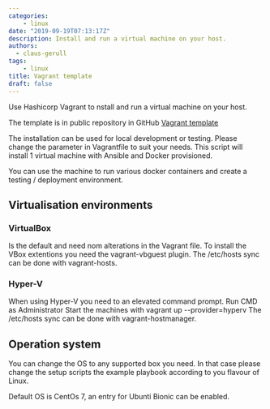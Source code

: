 ```yaml
---
categories:
    - linux
date: "2019-09-19T07:13:17Z"
description: Install and run a virtual machine on your host.
authors:
  - claus-gerull
tags:
    - linux
title: Vagrant template
draft: false
---
```



Use Hashicorp Vagrant to nstall and run a virtual machine on your host.
<!--more-->

The template is in public repository in GitHub [Vagrant template](https://github.com/cgerull/vagrant-single)

The installation can be used for local development or testing. Please change
the parameter in Vagrantfile to suit your needs. This script will install 1 virtual
machine with Ansible and Docker provisioned.

You can use the machine to run various docker containers and create a testing / deployment
environment.

## Virtualisation environments

### VirtualBox

Is the default and need nom alterations in the Vagrant file. To install the VBox extentions
you need the vagrant-vbguest plugin. The /etc/hosts sync can be done with vagrant-hosts.

### Hyper-V

When using Hyper-V you need to an elevated command prompt. Run CMD as Administrator Start the
machines with vagrant up --provider=hyperv The /etc/hosts sync can be done with vagrant-hostmanager.

## Operation system

You can change the OS to any supported box you need. In that case please change the setup scripts
the example playbook according to you flavour of Linux.

Default OS is CentOs 7, an entry for Ubunti Bionic can be enabled.
